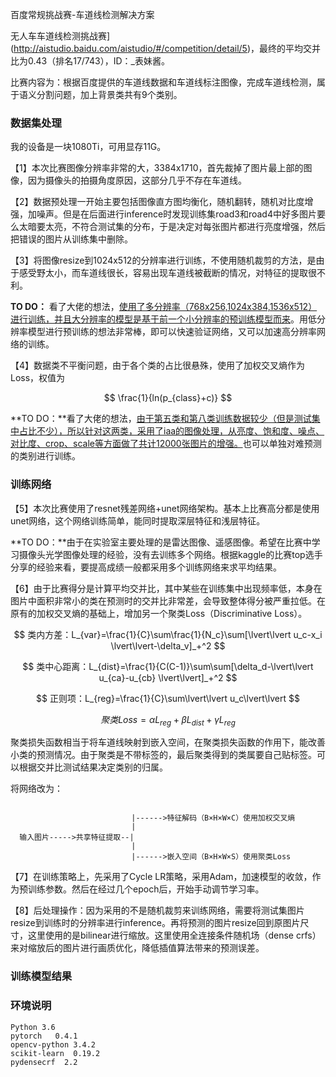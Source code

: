百度常规挑战赛-车道线检测解决方案

无人车车道线检测挑战赛](http://aistudio.baidu.com/aistudio/#/competition/detail/5)，最终的平均交并比为0.43（排名17/743），ID：_表妹酱。

比赛内容为：根据百度提供的车道线数据和车道线标注图像，完成车道线检测，属于语义分割问题，加上背景类共有9个类别。

### 数据集处理

我的设备是一块1080Ti，可用显存11G。

【1】本次比赛图像分辨率非常的大，3384x1710，首先裁掉了图片最上部的图像，因为摄像头的拍摄角度原因，这部分几乎不存在车道线。

【2】数据预处理一开始主要包括图像直方图均衡化，随机翻转，随机对比度增强，加噪声。但是在后面进行inference时发现训练集road3和road4中好多图片要么太暗要太亮，不符合测试集的分布，于是决定对每张图片都进行亮度增强，然后把错误的图片从训练集中删除。

【3】将图像resize到1024x512的分辨率进行训练，不使用随机裁剪的方法，是由于感受野太小，而车道线很长，容易出现车道线被截断的情况，对特征的提取很不利。

**TO DO：** 看了大佬的想法，<u>使用了多分辨率（768x256,1024x384,1536x512）进行训练，并且大分辨率的模型是基于前一个小分辨率的预训练模型而来</u>。用低分辨率模型进行预训练的想法非常棒，即可以快速验证网络，又可以加速高分辨率网络的训练。

【4】数据类不平衡问题，由于各个类的占比很悬殊，使用了加权交叉熵作为Loss，权值为

$$
\frac{1}{ln(p_{class}+c)}
$$

**TO DO：**看了大佬的想法，<u>由于第五类和第八类训练数据较少（但是测试集中占比不少），所以针对这两类，采用了iaa的图像处理，从亮度、饱和度、噪点、对比度、crop、scale等方面做了共计12000张图片的增强。</u>也可以单独对难预测的类别进行训练。

### 训练网络

【5】本次比赛使用了resnet残差网络+unet网络架构。基本上比赛高分都是使用unet网络，这个网络训练简单，能同时提取深层特征和浅层特征。

**TO DO：**由于在实验室主要处理的是雷达图像、遥感图像。希望在比赛中学习摄像头光学图像处理的经验，没有去训练多个网络。根据kaggle的比赛top选手分享的经验来看，要提高成绩一般都采用多个训练网络来求平均结果。

【6】由于比赛得分是计算平均交并比，其中某些在训练集中出现频率低，本身在图片中面积非常小的类在预测时的交并比非常差，会导致整体得分被严重拉低。在原有的加权交叉熵的基础上，增加另一个聚类Loss（Discriminative Loss）。

$$
类内方差：L_{var}=\frac{1}{C}\sum\frac{1}{N_c}\sum[\lvert\lvert u_c-x_i \lvert\lvert-\delta_v]_+^2
$$

$$
类中心距离：L_{dist}=\frac{1}{C(C-1)}\sum\sum[\delta_d-\lvert\lvert u_{ca}-u_{cb} \lvert\lvert]_+^2
$$

$$
正则项：L_{reg}=\frac{1}{C}\sum\lvert\lvert u_c\lvert\lvert
$$


$$
聚类Loss=\alpha L_{reg}+\beta L_{dist}+\gamma L_{reg}
$$


聚类损失函数相当于将车道线映射到嵌入空间，在聚类损失函数的作用下，能改善小类的预测情况。由于聚类是不带标签的，最后聚类得到的类属要自己贴标签。可以根据交并比测试结果决定类别的归属。

将网络改为：

```
                            
                           |------>特征解码（B×H×W×C）使用加权交叉熵
                           |
  输入图片----->共享特征提取--|
                           |
                           |------>嵌入空间（B×H×W×S）使用聚类Loss
```

【7】在训练策略上，先采用了Cycle LR策略，采用Adam，加速模型的收敛，作为预训练参数。然后在经过几个epoch后，开始手动调节学习率。

【8】后处理操作：因为采用的不是随机裁剪来训练网络，需要将测试集图片resize到训练时的分辨率进行inference。再将预测的图片resize回到原图片尺寸，这里使用的是bilinear进行缩放。这里使用全连接条件随机场（dense crfs）来对缩放后的图片进行画质优化，降低插值算法带来的预测误差。

### 训练模型结果

### 环境说明

```
Python 3.6
pytorch   0.4.1
opencv-python 3.4.2
scikit-learn  0.19.2
pydensecrf  2.2

```

